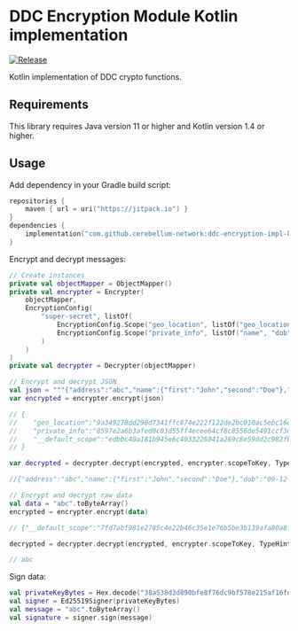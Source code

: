 # DDC Encryption Module Kotlin implementation

[![Release](https://jitpack.io/v/cerebellum-network/ddc-encryption-impl-kotlin.svg)](https://jitpack.io/#cerebellum-network/ddc-encryption-impl-kotlin)

Kotlin implementation of DDC crypto functions.

## Requirements

This library requires Java version 11 or higher and Kotlin version 1.4 or higher.

## Usage

Add dependency in your Gradle build script:

```kotlin
repositories {
    maven { url = uri("https://jitpack.io") }
}
dependencies {
    implementation("com.github.cerebellum-network:ddc-encryption-impl-kotlin:1.+")
}
```

Encrypt and decrypt messages:
```kotlin
// Create instances
private val objectMapper = ObjectMapper()
private val encrypter = Encrypter(
    objectMapper,
    EncryptionConfig(
        "super-secret", listOf(
            EncryptionConfig.Scope("geo_location", listOf("geo_location", "address")),
            EncryptionConfig.Scope("private_info", listOf("name", "dob", "address"))
        )
    )
)
private val decrypter = Decrypter(objectMapper)

// Encrypt and decrypt JSON
val json = """{"address":"abc","name":{"first":"John","second":"Doe"},"dob":"09-12-1988","event":"CLICK"}""".toByteArray()
var encrypted = encrypter.encrypt(json)

// {
//    "geo_location":"9a349278dd296d7341ffc874e222f122de2bc010ac5ebc16e3987827f33d6733ef41c02dfeea41be2cf5484761d41a8e3e3c1fb8396223aebe",
//    "private_info":"8597e2a6b3afed0c03d55ff4ecee64cf8c8556de5491ccf3d753f01f21bec038fe4b92a0639199da5a4572d6ab545c825fc719371a654e919608fe69a01188a5dddff40ee89caf2addc69d2c40245e7ddb7060365acb4348a5acf814dacf180d4e176b8e12ed08593338cb789830eaed2b64c6",
//    "__default_scope":"edbbc40a181b945e6c4033226041a269c8e59dd2c982fb51dea5d5a9f091c5fee3586065d88a2b15552d5af4424dc0e315e4721ff8136c137c"
// }

var decrypted = decrypter.decrypt(encrypted, encrypter.scopeToKey, TypeHint.JSON)

//{"address":"abc","name":{"first":"John","second":"Doe"},"dob":"09-12-1988","event":"CLICK"}

// Encrypt and decrypt raw data
val data = "abc".toByteArray()
encrypted = encrypter.encrypt(data)

// {"__default_scope":"7fd7abf981e2785c4e22b46c35e1e76b5be3b139afa80a8fcb7270db10b7c96b34b2c364107822612a0dd1"}

decrypted = decrypter.decrypt(encrypted, encrypter.scopeToKey, TypeHint.RAW)

// abc
```

Sign data:
```kotlin
val privateKeyBytes = Hex.decode("38a538d3d890bfe8f76dc9bf578e215af16fd3d684666f72db0bc0a22bc1d05b")
val signer = Ed25519Signer(privateKeyBytes)
val message = "abc".toByteArray()
val signature = signer.sign(message)
```
